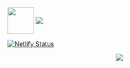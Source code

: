 <img align="center" width="60px" src="https://user-images.githubusercontent.com/62628408/122786101-dafa2800-d2ab-11eb-913d-bb3e8c49ce7a.png">

<img align="center" src="https://user-images.githubusercontent.com/62628408/122787253-0d585500-d2ad-11eb-9f72-c69181e86b07.png">


[![Netlify Status](https://api.netlify.com/api/v1/badges/107d7648-dd15-45d9-9637-2d13681b5f2c/deploy-status)](https://app.netlify.com/sites/victoreke/deploys)

<p align="center">
  <a href="http://twitter.com/evavic44">
    <img src="https://img.shields.io/twitter/follow/evavic44?label=Twitter&logo=twitter&style=for-the-badge" />
  </a>
</p>
